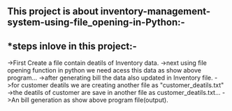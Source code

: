 
This project is about inventory-management-system-using-file_opening-in-Python:-
------------------------------------------------------------------------------
*steps inlove in this project:-
------------------------------
->First Create a file contain deatils of Inventory data.
->next using file opening function in python we need acess this data as show above program...
->after generating bill the data also updated in Inventory file.
->for customer deatils we are creating another file as "customer_deatils.txt"
->the deatils of customer are save in another file as customer_deatils.txt...
->An bill generation as show above program file(output).
